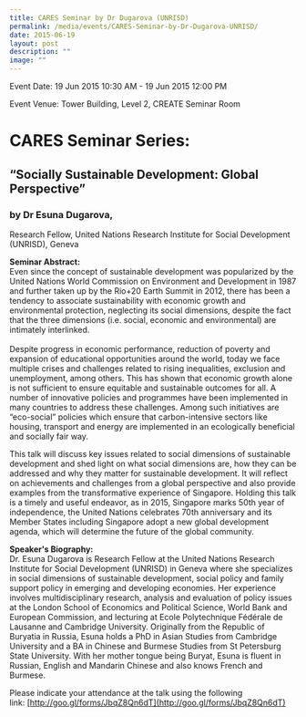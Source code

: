 ```yaml
---
title: CARES Seminar by Dr Dugarova (UNRISD)
permalink: /media/events/CARES-Seminar-by-Dr-Dugarova-UNRISD/
date: 2015-06-19
layout: post
description: ""
image: ""
---
```

Event Date: 19 Jun 2015 10:30 AM - 19 Jun 2015 12:00 PM

Event Venue: Tower Building, Level 2, CREATE Seminar Room

CARES Seminar Series:
=====================

“Socially Sustainable Development: Global Perspective”
------------------------------------------------------

### by Dr Esuna Dugarova,  
Research Fellow, United Nations Research Institute for Social Development (UNRISD), Geneva

**Seminar Abstract:**  
Even since the concept of sustainable development was popularized by the United Nations World Commission on Environment and Development in 1987 and further taken up by the Rio+20 Earth Summit in 2012, there has been a tendency to associate sustainability with economic growth and environmental protection, neglecting its social dimensions, despite the fact that the three dimensions (i.e. social, economic and environmental) are intimately interlinked.  
   
Despite progress in economic performance, reduction of poverty and expansion of educational opportunities around the world, today we face multiple crises and challenges related to rising inequalities, exclusion and unemployment, among others. This has shown that economic growth alone is not sufficient to ensure equitable and sustainable outcomes for all. A number of innovative policies and programmes have been implemented in many countries to address these challenges. Among such initiatives are “eco-social” policies which ensure that carbon-intensive sectors like housing, transport and energy are implemented in an ecologically beneficial and socially fair way.  
  
This talk will discuss key issues related to social dimensions of sustainable development and shed light on what social dimensions are, how they can be addressed and why they matter for sustainable development. It will reflect on achievements and challenges from a global perspective and also provide examples from the transformative experience of Singapore. Holding this talk is a timely and useful endeavor, as in 2015, Singapore marks 50th year of independence, the United Nations celebrates 70th anniversary and its Member States including Singapore adopt a new global development agenda, which will determine the future of the global community.  
  
**Speaker's Biography:**  
Dr. Esuna Dugarova is Research Fellow at the United Nations Research Institute for Social Development (UNRISD) in Geneva where she specializes in social dimensions of sustainable development, social policy and family support policy in emerging and developing economies. Her experience involves multidisciplinary research, analysis and evaluation of policy issues at the London School of Economics and Political Science, World Bank and European Commission, and lecturing at Ecole Polytechnique Fédérale de Lausanne and Cambridge University. Originally from the Republic of Buryatia in Russia, Esuna holds a PhD in Asian Studies from Cambridge University and a BA in Chinese and Burmese Studies from St Petersburg State University. With her mother tongue being Buryat, Esuna is fluent in Russian, English and Mandarin Chinese and also knows French and Burmese.

Please indicate your attendance at the talk using the following link: [http://goo.gl/forms/JbqZ8Qn6dT](http://goo.gl/forms/JbqZ8Qn6dT)